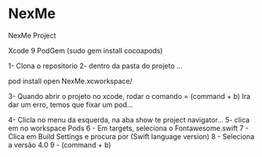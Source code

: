 # NexMe
NexMe Project

Xcode 9
PodGem (sudo gem install cocoapods)

1- Clona o repositorio
2- dentro da pasta do projeto …

pod install
open NexMe.xcworkspace/

3- Quando abrir o projeto no xcode, rodar o comando = (command + b)
Ira dar um erro, temos que fixar um pod…

4- Clicla no menu da esquerda, na aba show te project navigator…
5- clica em no workspace Pods
6 - Em targets, seleciona o Fontawesome.swift
7 - Clica em Build Settings e procura por (Swift language version)
8 - Seleciona a versão 4.0
9 - (command + b)
